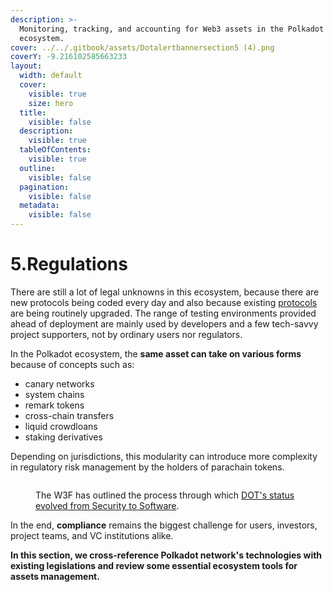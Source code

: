 ```yaml
---
description: >-
  Monitoring, tracking, and accounting for Web3 assets in the Polkadot
  ecosystem.
cover: ../../.gitbook/assets/Dotalertbannersection5 (4).png
coverY: -9.216102585663233
layout:
  width: default
  cover:
    visible: true
    size: hero
  title:
    visible: false
  description:
    visible: true
  tableOfContents:
    visible: true
  outline:
    visible: false
  pagination:
    visible: false
  metadata:
    visible: false
---
```


# 5.Regulations

There are still a lot of legal unknowns in this ecosystem, because there are new protocols being coded every day and also because existing [protocols](../3.operations/) are being routinely upgraded. The range of testing environments provided ahead of deployment are mainly used by developers and a few tech-savvy project supporters, not by ordinary users nor regulators.&#x20;

In the Polkadot ecosystem, the **same asset can take on various forms** because of concepts such as:

* canary networks
* system chains
* remark tokens
* cross-chain transfers
* liquid crowdloans
* staking derivatives

Depending on jurisdictions, this modularity can introduce more complexity in regulatory risk management by the holders of parachain tokens.

<figure><img src="../../.gitbook/assets/R_W3FDot (2).JPG" alt=""><figcaption><p>The W3F has outlined the process through which <a href="https://medium.com/web3foundation/less-trust-more-truth-polkadots-native-token-dot-has-morphed-and-is-not-a-security-b2a8847a70cc">DOT's status evolved from Security to Software</a>.</p></figcaption></figure>

In the end, **compliance** remains the biggest challenge for users, investors, project teams, and VC institutions alike.



**In this section, we cross-reference Polkadot network's technologies with existing legislations and review some essential ecosystem tools for assets management.**&#x20;
